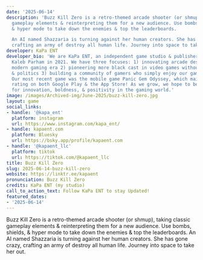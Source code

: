 ```yaml
---
date: '2025-06-14'
description: 'Buzz Kill Zero is a retro-themed arcade shooter (or shmup), taking classic
  gameplay elements & reinterpreting them for a new audience. Use bombs, shields,
  & hyper mode to take down the enemies & top the leaderboards.

  An AI named Shazzaria is turning against her human creators. She has gone crazy,
  crafting an army of destroy all human life. Journey into space to take her out.'
developer: KaPa ENT
developer_bio: 'We are KaPa ENT, an independent game studio & publisher founded by
  Kaleb Parham in 2021. We have three focuses: 1) innovating arcade design for the
  modern gaming era 2) pioneering more black cast in video games without stereotypes
  & politics 3) building a community of gamers who simply enjoy our games & characters!
  Our most recent game was the mobile game Panic Gem Odyssey, which maintains a 4.9
  rating on both Google Play & the App Store! As we grow, we hope to be recognized
  for innovation, boldness, & positivity in the gaming world.'
image: /images/Archived-img/June-2025/buzz-kill-zero.jpg
layout: game
social_links:
- handle: '@kapa_ent'
  platform: instagram
  url: https://www.instagram.com/kapa_ent/
- handle: kapaent.com
  platform: Bluesky
  url: https://bsky.app/profile/kapaent.com
- handle: '@kapaent_llc'
  platform: tiktok
  url: https://tiktok.com/@kapaent_llc
title: Buzz Kill Zero
slug: 2025-06-14-buzz-kill-zero
website: https://linktr.ee/kapaent
pronunciation: Buzz Kill Zero
credits: KaPa ENT (my studio)
call_to_action_text: Follow KaPa ENT to stay Updated!
featured_dates:
- '2025-06-14'
---
```



Buzz Kill Zero is a retro-themed arcade shooter (or shmup), taking classic gameplay elements & reinterpreting them for a new audience. Use bombs, shields, & hyper mode to take down the enemies & top the leaderboards.
An AI named Shazzaria is turning against her human creators. She has gone crazy, crafting an army of destroy all human life. Journey into space to take her out.
